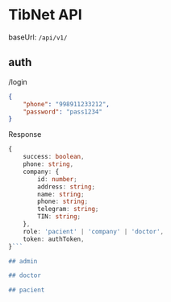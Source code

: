 # TibNet API

baseUrl: `/api/v1/`

## auth

/login

``` json
{
    "phone": "998911233212",
    "password": "pass1234"
}
```
Response

``` ts
{
    success: boolean,
    phone: string,
    company: {
        id: number;
        address: string;
        name: string;
        phone: string;
        telegram: string;
        TIN: string;
    },
    role: 'pacient' | 'company' | 'doctor',
    token: authToken,
}```

## admin

## doctor

## pacient